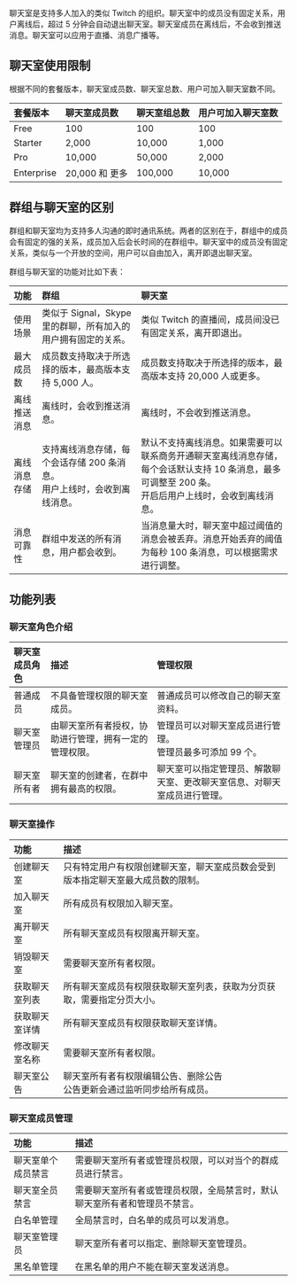 聊天室是支持多人加入的类似 Twitch 的组织。聊天室中的成员没有固定关系，用户离线后，超过 5 分钟会自动退出聊天室。聊天室成员在离线后，不会收到推送消息。聊天室可以应用于直播、消息广播等。

## 聊天室使用限制

根据不同的套餐版本，聊天室成员数、聊天室总数、用户可加入聊天室数不同。

| 套餐版本   | 聊天室成员数   | 聊天室组总数 | 用户可加入聊天室数 |
| :--------- | :------------- | :----------- | ------------------ |
| Free       | 100            | 100          | 100                |
| Starter    | 2,000          | 10,000       | 1,000              |
| Pro        | 10,000         | 50,000       | 2,000              |
| Enterprise | 20,000 和 更多 | 100,000      | 10,000             |


## 群组与聊天室的区别

群组和聊天室均为支持多人沟通的即时通讯系统。两者的区别在于，群组中的成员会有固定的强的关系，成员加入后会长时间的在群组中。聊天室中的成员没有固定关系，类似与一个开放的空间，用户可以自由加入，离开即退出聊天室。

群组与聊天室的功能对比如下表：

| 功能         | 群组                                                         | 聊天室                                                       |
| :----------- | :----------------------------------------------------------- | :----------------------------------------------------------- |
| 使用场景     | 类似于 Signal，Skype 里的群聊，所有加入的用户拥有固定的关系。 | 类似 Twitch 的直播间，成员间没已有固定关系，离开即退出。     |
| 最大成员数   | 成员数支持取决于所选择的版本，最高版本支持 5,000 人。        | 成员数支持取决于所选择的版本，最高版本支持 20,000 人或更多。 |
| 离线推送消息 | 离线时，会收到推送消息。                                     | 离线时，不会收到推送消息。                                   |
| 离线消息存储 | 支持离线消息存储，每个会话存储 200 条消息。<br>用户上线时，会收到离线消息。 | 默认不支持离线消息。如果需要可以联系商务开通聊天室离线消息存储，每个会话默认支持 10 条消息，最多可调整至 200 条。<br>开启后用户上线时，会收到离线消息。 |
| 消息可靠性   | 群组中发送的所有消息，用户都会收到。                         | 当消息量大时，聊天室中超过阈值的消息会被丢弃。消息开始丢弃的阈值为每秒 100 条消息，可以根据需求进行调整。 |

## 功能列表

### 聊天室角色介绍

| 聊天室成员角色 | 描述                                                   | 管理权限                                                     |
| :------------- | :----------------------------------------------------- | :----------------------------------------------------------- |
| 普通成员       | 不具备管理权限的聊天室成员。                           | 普通成员可以修改自己的聊天室资料。                           |
| 聊天室管理员   | 由聊天室所有者授权，协助进行管理，拥有一定的管理权限。 | 管理员可以对聊天室成员进行管理。<br>管理员最多可添加 99 个。 |
| 聊天室所有者   | 聊天室的创建者，在群中拥有最高的权限。                 | 聊天室可以指定管理员、解散聊天室、更改聊天室信息、对聊天室成员进行管理。 |

### 聊天室操作

| 功能           | 描述                                                         |
| :------------- | :----------------------------------------------------------- |
| 创建聊天室     | 只有特定用户有权限创建聊天室，聊天室成员数会受到版本指定聊天室最大成员数的限制。 |
| 加入聊天室     | 所有成员有权限加入聊天室。                                   |
| 离开聊天室     | 所有聊天室成员有权限离开聊天室。                             |
| 销毁聊天室     | 需要聊天室所有者权限。                                       |
| 获取聊天室列表 | 所有聊天室成员有权限获取聊天室列表，获取为分页获取，需要指定分页大小。 |
| 获取聊天室详情 | 所有聊天室成员有权限获取聊天室详情。                         |
| 修改聊天室名称 | 需要聊天室所有者权限。                                       |
| 聊天室公告     | 聊天室所有者有权限编辑公告、删除公告<br> 公告更新会通过监听同步给所有成员。 |

### 聊天室成员管理

| 功能               | 描述                                                         |
| :----------------- | :----------------------------------------------------------- |
| 聊天室单个成员禁言 | 需要聊天室所有者或管理员权限，可以对当个的群成员进行禁言。   |
| 聊天室全员禁言     | 需要聊天室所有者或管理员权限，全局禁言时，默认聊天室所有者和管理员不禁言。 |
| 白名单管理         | 全局禁言时，白名单的成员可以发消息。                         |
| 聊天室管理员       | 聊天室所有者可以指定、删除聊天室管理员。                     |
| 黑名单管理         | 在黑名单的用户不能在聊天室发送消息。                         |